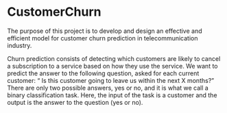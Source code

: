 # CustomerChurn

The purpose of this project is to develop and design an effective and efficient model for customer churn prediction in telecommunication industry.

Churn prediction consists of detecting which customers are likely to cancel a subscription to a service based on how they use the service. We want to predict the answer to the following question, asked for each current customer: “ Is this customer going to leave us within the next X months?” There are only two possible answers, yes or no, and it is what we call a binary classification task. Here, the input of the task is a
customer and the output is the answer to the question (yes or no).
